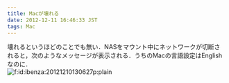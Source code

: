 ```yaml
---
title: Macが壊れる
date: 2012-12-11 16:46:33 JST
tags: Mac
---
```


壊れるというほどのことでも無い．NASをマウント中にネットワークが切断されると，次のようなメッセージが表示される．うちのMacの言語設定はEnglishなのに．<br /><span itemscope itemtype="http://schema.org/Photograph"><img src="http://cdn-ak.f.st-hatena.com/images/fotolife/i/ibenza/20121210/20121210130627.png" alt="f:id:ibenza:20121210130627p:plain" title="f:id:ibenza:20121210130627p:plain" class="hatena-fotolife" itemprop="image"></span>

